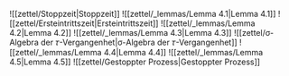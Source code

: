 ![[zettel/Stoppzeit|Stoppzeit]]
![[zettel/_lemmas/Lemma 4.1|Lemma 4.1]]
![[zettel/Ersteintrittszeit|Ersteintrittszeit]]
![[zettel/_lemmas/Lemma 4.2|Lemma 4.2]]
![[zettel/_lemmas/Lemma 4.3|Lemma 4.3]]
![[zettel/σ-Algebra der 𝜏-Vergangenhet|σ-Algebra der 𝜏-Vergangenhet]]
![[zettel/_lemmas/Lemma 4.4|Lemma 4.4]]
![[zettel/_lemmas/Lemma 4.5|Lemma 4.5]]
![[zettel/Gestoppter Prozess|Gestoppter Prozess]]